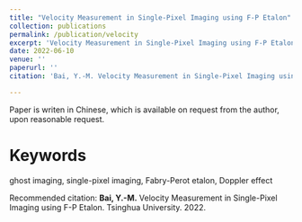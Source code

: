 ```yaml
---
title: "Velocity Measurement in Single-Pixel Imaging using F-P Etalon"
collection: publications
permalink: /publication/velocity
excerpt: 'Velocity Measurement in Single-Pixel Imaging using F-P Etalon'
date: 2022-06-10
venue: ''
paperurl: ''
citation: 'Bai, Y.-M. Velocity Measurement in Single-Pixel Imaging using F-P Etalon. (in Chinese) Undergraduate Graduation Thesis, Tsinghua University, Beijing, China. Jun 10th, 2022.'

---
```


Paper is writen in Chinese, which is available on request from the author, upon reasonable request. 


Keywords
======
ghost imaging, single-pixel imaging, Fabry-Perot etalon, Doppler effect

Recommended citation: **Bai, Y.-M.** Velocity Measurement in Single-Pixel Imaging using F-P Etalon. Tsinghua University. 2022.
